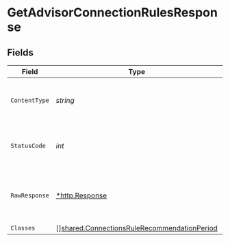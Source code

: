 # GetAdvisorConnectionRulesResponse


## Fields

| Field                                                                                                             | Type                                                                                                              | Required                                                                                                          | Description                                                                                                       |
| ----------------------------------------------------------------------------------------------------------------- | ----------------------------------------------------------------------------------------------------------------- | ----------------------------------------------------------------------------------------------------------------- | ----------------------------------------------------------------------------------------------------------------- |
| `ContentType`                                                                                                     | *string*                                                                                                          | :heavy_check_mark:                                                                                                | HTTP response content type for this operation                                                                     |
| `StatusCode`                                                                                                      | *int*                                                                                                             | :heavy_check_mark:                                                                                                | HTTP response status code for this operation                                                                      |
| `RawResponse`                                                                                                     | [*http.Response](https://pkg.go.dev/net/http#Response)                                                            | :heavy_check_mark:                                                                                                | Raw HTTP response; suitable for custom response parsing                                                           |
| `Classes`                                                                                                         | [][shared.ConnectionsRuleRecommendationPeriod](../../../pkg/models/shared/connectionsrulerecommendationperiod.md) | :heavy_minus_sign:                                                                                                | OK                                                                                                                |
